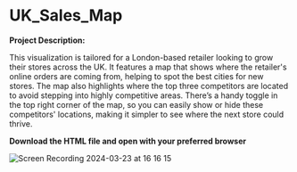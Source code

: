 # UK_Sales_Map

**Project Description:**


This visualization is tailored for a London-based retailer looking to grow their stores across the UK. It features a map that shows where the retailer's online orders are coming from, helping to spot the best cities for new stores. The map also highlights where the top three competitors are located to avoid stepping into highly competitive areas. There’s a handy toggle in the top right corner of the map, so you can easily show or hide these competitors' locations, making it simpler to see where the next store could thrive.


**Download the HTML file and open with your preferred browser**

![Screen Recording 2024-03-23 at 16 16 15](https://github.com/adamtassabehji/UK_Sales_Map/assets/56136026/feed9470-ec99-4e2b-bc4d-217a3046b952)

